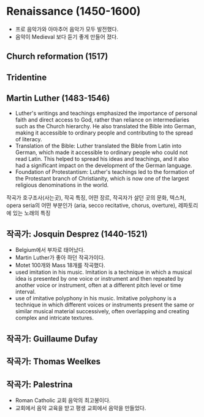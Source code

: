 # Renaissance (1450-1600)
- 프로 음악가와 아마추어 음악가 모두 발전했다.
- 음악이 Medieval 보다 듣기 좋게 만들어 졌다.

## Church reformation (1517)

## Tridentine

## Martin Luther (1483-1546)
- Luther's writings and teachings emphasized the importance of personal faith and direct access to God, rather than reliance on intermediaries such as the Church hierarchy. He also translated the Bible into German, making it accessible to ordinary people and contributing to the spread of literacy.
- Translation of the Bible: Luther translated the Bible from Latin into German, which made it accessible to ordinary people who could not read Latin. This helped to spread his ideas and teachings, and it also had a significant impact on the development of the German language.
- Foundation of Protestantism: Luther's teachings led to the formation of the Protestant branch of Christianity, which is now one of the largest religious denominations in the world.


작곡가 호구조사(사는곳), 작곡 특징, 어떤 장르, 작곡자가 살던 곳의 문화, 텍스처, opera seria의 어떤 부분인가 (aria, secco recitative, chorus, overture), 레파토리에 있는 노래의 특징
## 작곡가: Josquin Desprez (1440-1521)
- Belgium에서 부자로 태어났다.
- Martin Luther가 좋아 하던 작곡가이다.
- Motet 100개와 Mass 18개를 작곡했다.
- used imitation in his music. Imitation is a technique in which a musical idea is presented by one voice or instrument and then repeated by another voice or instrument, often at a different pitch level or time interval.
- use of imitative polyphony in his music. Imitative polyphony is a technique in which different voices or instruments present the same or similar musical material successively, often overlapping and creating complex and intricate textures.

## 작곡가: Guillaume Dufay

## 작곡가: Thomas Weelkes

## 작곡가: Palestrina
- Roman Catholic 교회 음악의 최고봉이다.
- 교회에서 음악 교육을 받고 평생 교회에서 음악을 만들었다.

